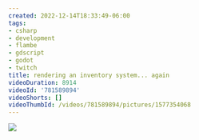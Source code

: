 ```yaml
---
created: 2022-12-14T18:33:49-06:00
tags:
- csharp
- development
- flambe
- gdscript
- godot
- twitch
title: rendering an inventory system... again
videoDuration: 8914
videoId: '781589894'
videoShorts: []
videoThumbId: /videos/781589894/pictures/1577354068
---
```


![](20221215003349.jpg)
